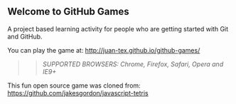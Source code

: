 ## Welcome to GitHub Games

A project based learning activity for people who are getting started with Git and GitHub.

You can play the game at: http://juan-tex.github.io/github-games/

>> _*SUPPORTED BROWSERS*: Chrome, Firefox, Safari, Opera and IE9+_

This fun open source game was cloned from: https://github.com/jakesgordon/javascript-tetris
